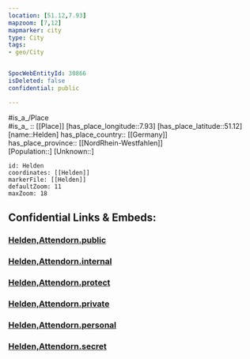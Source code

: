 ```yaml
---
location: [51.12,7.93] 
mapzoom: [7,12] 
mapmarker: city 
type: City
tags:
- geo/City


SpocWebEntityId: 30866
isDeleted: false
confidential: public

---
```

#is_a_/Place  
#is_a_ :: [[Place]] 
[has_place_longitude::7.93] 
[has_place_latitude::51.12] 
[name::Helden] 
has_place_country:: [[Germany]]  
has_place_province:: [[NordRhein-Westfahlen]]  
[Population::] 
[Unknown::] 


```leaflet
id: Helden
coordinates: [[Helden]] 
markerFile: [[Helden]] 
defaultZoom: 11 
maxZoom: 18
```


## Confidential Links & Embeds: 

### [Helden,Attendorn.public](/_public/\Earth\Continent\Europe\Europe~Central\Germany\Germany~West\Nordrhein-Westfalen\counties~NW\Olpe\cities~Olpe\AttendornHelden,Attendorn.public.md) 

### [Helden,Attendorn.internal](/_internal/\Earth\Continent\Europe\Europe~Central\Germany\Germany~West\Nordrhein-Westfalen\counties~NW\Olpe\cities~Olpe\AttendornHelden,Attendorn.internal.md) 

### [Helden,Attendorn.protect](/_protect/\Earth\Continent\Europe\Europe~Central\Germany\Germany~West\Nordrhein-Westfalen\counties~NW\Olpe\cities~Olpe\AttendornHelden,Attendorn.protect.md) 

### [Helden,Attendorn.private](/_private/\Earth\Continent\Europe\Europe~Central\Germany\Germany~West\Nordrhein-Westfalen\counties~NW\Olpe\cities~Olpe\AttendornHelden,Attendorn.private.md) 

### [Helden,Attendorn.personal](/_personal/\Earth\Continent\Europe\Europe~Central\Germany\Germany~West\Nordrhein-Westfalen\counties~NW\Olpe\cities~Olpe\AttendornHelden,Attendorn.personal.md) 

### [Helden,Attendorn.secret](/_secret/\Earth\Continent\Europe\Europe~Central\Germany\Germany~West\Nordrhein-Westfalen\counties~NW\Olpe\cities~Olpe\AttendornHelden,Attendorn.secret.md)

